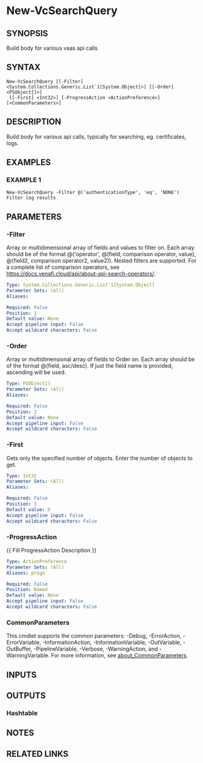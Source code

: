 # New-VcSearchQuery

## SYNOPSIS
Build body for various vaas api calls

## SYNTAX

```
New-VcSearchQuery [[-Filter] <System.Collections.Generic.List`1[System.Object]>] [[-Order] <PSObject[]>]
 [[-First] <Int32>] [-ProgressAction <ActionPreference>] [<CommonParameters>]
```

## DESCRIPTION
Build body for various api calls, typically for searching, eg.
certificates, logs.

## EXAMPLES

### EXAMPLE 1
```
New-VcSearchQuery -Filter @('authenticationType', 'eq', 'NONE')
Filter log results
```

## PARAMETERS

### -Filter
Array or multidimensional array of fields and values to filter on.
Each array should be of the format @('operator', @(field, comparison operator, value), @(field2, comparison operator2, value2)).
Nested filters are supported.
For a complete list of comparison operators, see https://docs.venafi.cloud/api/about-api-search-operators/.

```yaml
Type: System.Collections.Generic.List`1[System.Object]
Parameter Sets: (All)
Aliases:

Required: False
Position: 1
Default value: None
Accept pipeline input: False
Accept wildcard characters: False
```

### -Order
Array or multidimensional array of fields to Order on.
Each array should be of the format @(field, asc/desc).
If just the field name is provided, ascending will be used.

```yaml
Type: PSObject[]
Parameter Sets: (All)
Aliases:

Required: False
Position: 2
Default value: None
Accept pipeline input: False
Accept wildcard characters: False
```

### -First
Gets only the specified number of objects.
Enter the number of objects to get.

```yaml
Type: Int32
Parameter Sets: (All)
Aliases:

Required: False
Position: 3
Default value: 0
Accept pipeline input: False
Accept wildcard characters: False
```

### -ProgressAction
{{ Fill ProgressAction Description }}

```yaml
Type: ActionPreference
Parameter Sets: (All)
Aliases: proga

Required: False
Position: Named
Default value: None
Accept pipeline input: False
Accept wildcard characters: False
```

### CommonParameters
This cmdlet supports the common parameters: -Debug, -ErrorAction, -ErrorVariable, -InformationAction, -InformationVariable, -OutVariable, -OutBuffer, -PipelineVariable, -Verbose, -WarningAction, and -WarningVariable. For more information, see [about_CommonParameters](http://go.microsoft.com/fwlink/?LinkID=113216).

## INPUTS

## OUTPUTS

### Hashtable
## NOTES

## RELATED LINKS
